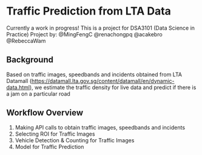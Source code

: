 # Traffic Prediction from LTA Data
Currently a work in progress! This is a project for DSA3101 (Data Science in Practice)
Project by: @MingFengC @renachongpq @acakebro @RebeccaWam

## Background
Based on traffic images, speedbands and incidents obtained from LTA Datamall (https://datamall.lta.gov.sg/content/datamall/en/dynamic-data.html), we estimate the traffic density for live data and predict if there is a jam on a particular road

## Workflow Overview
1. Making API calls to obtain traffic images, speedbands and incidents
2. Selecting ROI for Traffic Images
3. Vehicle Detection & Counting for Traffic Images
4. Model for Traffic Prediction

